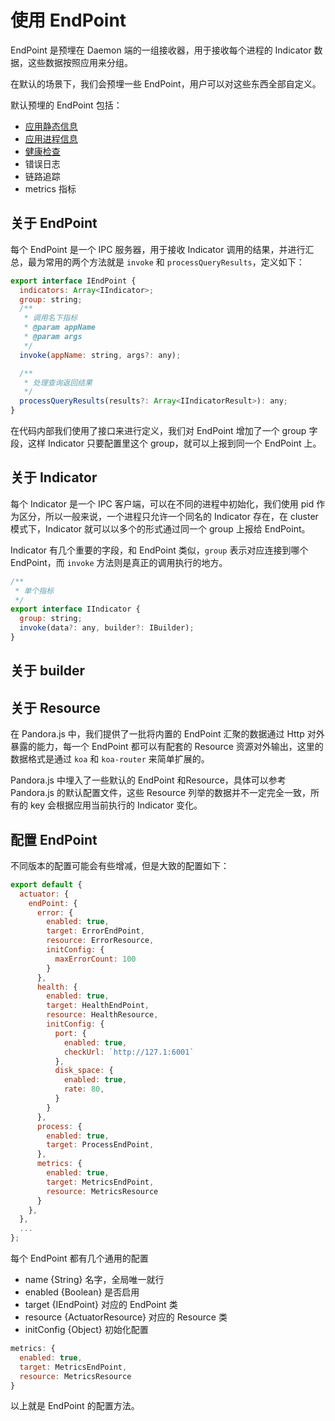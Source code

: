 # 使用 EndPoint


EndPoint 是预埋在 Daemon 端的一组接收器，用于接收每个进程的 Indicator 数据，这些数据按照应用来分组。

在默认的场景下，我们会预埋一些 EndPoint，用户可以对这些东西全部自定义。

默认预埋的 EndPoint 包括：

- [应用静态信息](info.md)
- [应用进程信息](process.md)
- [健康检查](health.md)
- 错误日志
- 链路追踪
- metrics 指标

## 关于 EndPoint

每个 EndPoint 是一个 IPC 服务器，用于接收 Indicator 调用的结果，并进行汇总，最为常用的两个方法就是 `invoke` 和 `processQueryResults`，定义如下：

```javascript
export interface IEndPoint {
  indicators: Array<IIndicator>;
  group: string;
  /**
   * 调用名下指标
   * @param appName
   * @param args
   */
  invoke(appName: string, args?: any);

  /**
   * 处理查询返回结果
   */
  processQueryResults(results?: Array<IIndicatorResult>): any;
}
```

在代码内部我们使用了接口来进行定义，我们对 EndPoint 增加了一个 group 字段，这样 Indicator 只要配置里这个 group，就可以上报到同一个 EndPoint 上。



## 关于 Indicator

每个 Indicator 是一个 IPC 客户端，可以在不同的进程中初始化，我们使用 pid 作为区分，所以一般来说，一个进程只允许一个同名的 Indicator 存在，在 cluster 模式下，Indicator 就可以以多个的形式通过同一个 group 上报给 EndPoint。

Indicator 有几个重要的字段，和 EndPoint 类似，`group` 表示对应连接到哪个 EndPoint，而 `invoke` 方法则是真正的调用执行的地方。

```javascript
/**
 * 单个指标
 */
export interface IIndicator {
  group: string;
  invoke(data?: any, builder?: IBuilder);
}
```



## 关于 builder



## 关于 Resource



在 Pandora.js 中，我们提供了一批将内置的 EndPoint  汇聚的数据通过 Http 对外暴露的能力，每一个 EndPoint 都可以有配套的 Resource 资源对外输出，这里的数据格式是通过 `koa` 和 `koa-router` 来简单扩展的。

Pandora.js 中埋入了一些默认的 EndPoint 和Resource，具体可以参考 Pandora.js 的默认配置文件，这些 Resource 列举的数据并不一定完全一致，所有的 key 会根据应用当前执行的 Indicator 变化。

## 配置 EndPoint

不同版本的配置可能会有些增减，但是大致的配置如下：

```javascript
export default {
  actuator: {
    endPoint: {
      error: {
        enabled: true,
        target: ErrorEndPoint,
        resource: ErrorResource,
        initConfig: {
          maxErrorCount: 100
        }
      },
      health: {
        enabled: true,
        target: HealthEndPoint,
        resource: HealthResource,
        initConfig: {
          port: {
            enabled: true,
            checkUrl: `http://127.1:6001`
          },
          disk_space: {
            enabled: true,
            rate: 80,
          }
        }
      },
      process: {
        enabled: true,
        target: ProcessEndPoint,
      },
      metrics: {
        enabled: true,
        target: MetricsEndPoint,
        resource: MetricsResource
      }
    },
  },
  ...
};

```

每个 EndPoint 都有几个通用的配置

- name {String} 名字，全局唯一就行
- enabled {Boolean} 是否启用
- target {IEndPoint} 对应的 EndPoint 类 
- resource {ActuatorResource} 对应的 Resource 类
- initConfig {Object} 初始化配置

```javascript
metrics: {
  enabled: true,
  target: MetricsEndPoint,
  resource: MetricsResource
}
```

以上就是 EndPoint 的配置方法。
